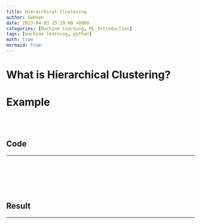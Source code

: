 ```yaml
---
title: Hierarchical Clustering
author: SeHoon
date: 2023-04-03 15:19:00 +0900
categories: [Machine Learning, ML_Introduction]
tags: [machine learning, python]
math: true
mermaid: true
---
```


# What is Hierarchical Clustering?

# Example
<br><br>

## Code
---
<br>

```py
```

<br><br>

## Result
---
<br><br>

<center>
<img src="">
</center>